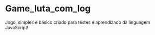 # Game_luta_com_log
Jogo, simples e básico criado para testes e aprendizado da linguagem JavaScript!
